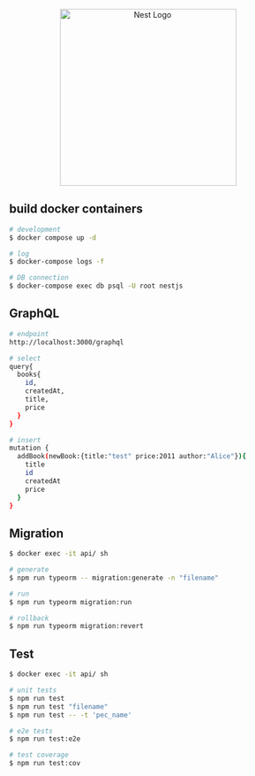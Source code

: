 <p align="center">
  <a href="http://nestjs.com/" target="blank"><img src="https://nestjs.com/img/logo_text.svg" width="320" alt="Nest Logo" /></a>
</p>

[circleci-image]: https://img.shields.io/circleci/build/github/nestjs/nest/master?token=abc123def456
[circleci-url]: https://circleci.com/gh/nestjs/nest


## build docker containers

```bash
# development
$ docker compose up -d

# log
$ docker-compose logs -f

# DB connection
$ docker-compose exec db psql -U root nestjs
```

## GraphQL
```bash
# endpoint
http://localhost:3000/graphql

# select
query{
  books{
    id,
    createdAt,
    title,
    price
  }
}

# insert
mutation {
  addBook(newBook:{title:"test" price:2011 author:"Alice"}){
    title
    id
    createdAt
    price
  }
}


```

## Migration

```bash
$ docker exec -it api/ sh

# generate
$ npm run typeorm -- migration:generate -n "filename"

# run
$ npm run typeorm migration:run

# rollback
$ npm run typeorm migration:revert

```


## Test

```bash
$ docker exec -it api/ sh

# unit tests 
$ npm run test 
$ npm run test "filename" 
$ npm run test -- -t 'pec_name' 

# e2e tests
$ npm run test:e2e

# test coverage
$ npm run test:cov
```
